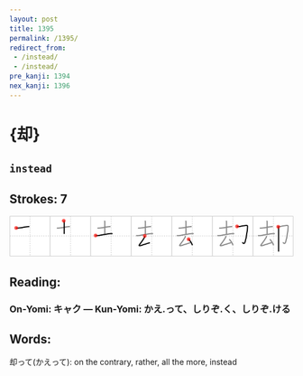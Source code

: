 ```yaml
---
layout: post
title: 1395
permalink: /1395/
redirect_from:
 - /instead/
 - /instead/
pre_kanji: 1394
nex_kanji: 1396
---
```


# {却}

## `instead`

## Strokes: 7

<div class="stroke"><img src="../images/E58DB4.png" /></div>

## Reading:

### On-Yomi: キャク &mdash; Kun-Yomi: かえ.って、しりぞ.く、しりぞ.ける

## Words:

却って(かえって): on the contrary, rather, all the more, instead

